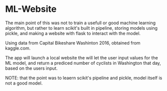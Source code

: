 # ML-Website

The main point of this was not to train a usefull or good machine learning algorithm,
but rather to learn scikit's built in pipeline, storing models using pickle,
and making a website with flask to interact with the model.

Using data from Capital Bikeshare Washinton 2016, obtained from kaggle.com.

The app will launch a local website the will let the user input values for the ML model,
and return a prediced number of cyclists in Washington that day, based on the users input.

NOTE: that the point was to leaern scikit's pipeline and pickle, model itself is not a good model.
